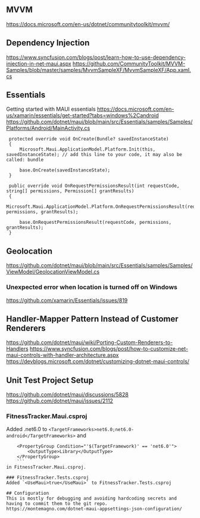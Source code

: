 

## MVVM
https://docs.microsoft.com/en-us/dotnet/communitytoolkit/mvvm/

## Dependency Injection
https://www.syncfusion.com/blogs/post/learn-how-to-use-dependency-injection-in-net-maui.aspx
https://github.com/CommunityToolkit/MVVM-Samples/blob/master/samples/MvvmSampleXF/MvvmSampleXF/App.xaml.cs

## Essentials
Getting started with MAUI essentials
https://docs.microsoft.com/en-us/xamarin/essentials/get-started?tabs=windows%2Candroid
https://github.com/dotnet/maui/blob/main/src/Essentials/samples/Samples/Platforms/Android/MainActivity.cs
```
 protected override void OnCreate(Bundle? savedInstanceState)
 {
     Microsoft.Maui.ApplicationModel.Platform.Init(this, savedInstanceState); // add this line to your code, it may also be called: bundle

     base.OnCreate(savedInstanceState);
 }

 public override void OnRequestPermissionsResult(int requestCode, string[] permissions, Permission[] grantResults)
 {
     Microsoft.Maui.ApplicationModel.Platform.OnRequestPermissionsResult(requestCode, permissions, grantResults);

     base.OnRequestPermissionsResult(requestCode, permissions, grantResults);
 }
```

## Geolocation
https://github.com/dotnet/maui/blob/main/src/Essentials/samples/Samples/ViewModel/GeolocationViewModel.cs

### Unexpected error when location is turned off on Windows
https://github.com/xamarin/Essentials/issues/819


## Handler-Mapper Pattern Instead of Customer Renderers
https://github.com/dotnet/maui/wiki/Porting-Custom-Renderers-to-Handlers
https://www.syncfusion.com/blogs/post/how-to-customize-net-maui-controls-with-handler-architecture.aspx
https://devblogs.microsoft.com/dotnet/customizing-dotnet-maui-controls/

## Unit Test Project Setup
https://github.com/dotnet/maui/discussions/5828
https://github.com/dotnet/maui/issues/2112

### FitnessTracker.Maui.csproj
Added .net6.0 to `<TargetFrameworks>net6.0;net6.0-android</TargetFrameworks>` 
and
```
    <PropertyGroup Condition="'$(TargetFramework)' == 'net6.0'">
        <OutputType>Library</OutputType>
    </PropertyGroup>
    ```
in FitnessTracker.Maui.csproj.

### FitnessTracker.Tests.csproj
Added `<UseMaui>true</UseMaui>` to FitnessTracker.Tests.csproj

## Configuration
This is mostly for debugging and avoiding hardcoding secrets and having to commit them to the git repo.
https://montemagno.com/dotnet-maui-appsettings-json-configuration/